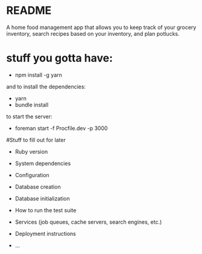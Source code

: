 # README

A home food management app that allows you to keep track of your grocery inventory, search recipes based on your inventory, and plan potlucks.

# stuff you gotta have:
* npm install -g yarn

and to install the dependencies:
* yarn
* bundle install

to start the server:
* foreman start -f Procfile.dev -p 3000



#Stuff to fill out for later
* Ruby version

* System dependencies

* Configuration

* Database creation

* Database initialization

* How to run the test suite

* Services (job queues, cache servers, search engines, etc.)

* Deployment instructions

* ...
